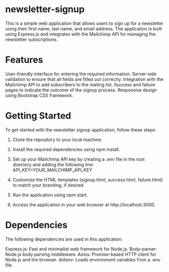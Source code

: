 # newsletter-signup

This is a simple web application that allows users to sign up for a newsletter using their first name, last name, and email address. The application is built using Express.js and integrates with the Mailchimp API for managing the newsletter subscriptions.

# Features
User-friendly interface for entering the required information.
Server-side validation to ensure that all fields are filled out correctly.
Integration with the Mailchimp API to add subscribers to the mailing list.
Success and failure pages to indicate the outcome of the signup process.
Responsive design using Bootstrap CSS framework.

# Getting Started
To get started with the newsletter signup application, follow these steps:

1. Clone the repository to your local machine.
2. Install the required dependencies using npm install.
3. Set up your Mailchimp API key by creating a .env file in the root directory and adding the following line:
API_KEY=YOUR_MAILCHIMP_API_KEY

4. Customize the HTML templates (signup.html, success.html, failure.html) to match your branding, if desired.
5. Run the application using npm start.
6. Access the application in your web browser at http://localhost:3000.

# Dependencies
The following dependencies are used in this application:

Express.js: Fast and minimalist web framework for Node.js.
Body-parser: Node.js body parsing middleware.
Axios: Promise-based HTTP client for Node.js and the browser.
dotenv: Loads environment variables from a .env file.
